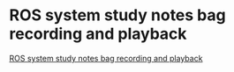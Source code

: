 # ROS system study notes bag recording and playback
[ROS system study notes bag recording and playback](https://aiwithcloud.com/2022/09/19/ros_system_study_notes_bag_recording_and_playback/)